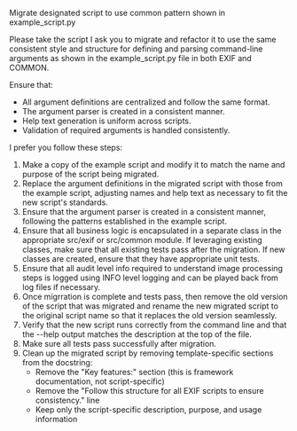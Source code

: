 Migrate designated script to use common pattern shown in example_script.py

Please take the script I ask you to migrate and refactor it to use the same consistent style and structure for defining and parsing command-line arguments as shown in the example_script.py file in both EXIF and COMMON.

Ensure that:
- All argument definitions are centralized and follow the same format.
- The argument parser is created in a consistent manner.
- Help text generation is uniform across scripts.
- Validation of required arguments is handled consistently.

I prefer you follow these steps:

1. Make a copy of the example script and modify it to match the name and purpose of the script being migrated.
2. Replace the argument definitions in the migrated script with those from the example script, adjusting names and help text as necessary to fit the new script's standards.
3. Ensure that the argument parser is created in a consistent manner, following the patterns established in the example script.
4. Ensure that all business logic is encapsulated in a separate class in the appropriate src/exif or src/common module.   If leveraging existing classes, make sure that all existing tests pass after the migration.
If new classes are created, ensure that they have appropriate unit tests.
5. Ensure that all audit level info required to understand image processing steps is logged using INFO level logging and can be played back from log files if necessary.
6. Once migrration is complete and tests pass, then remove the old version of the script that was migrated and rename the new migrated script to the original script name so that it replaces the old version seamlessly.
7. Verify that the new script runs correctly from the command line and that the --help output matches the description at the top of the file.
8. Make sure all tests pass successfully after migration.
9. Clean up the migrated script by removing template-specific sections from the docstring:
   - Remove the "Key features:" section (this is framework documentation, not script-specific)
   - Remove the "Follow this structure for all EXIF scripts to ensure consistency." line
   - Keep only the script-specific description, purpose, and usage information
